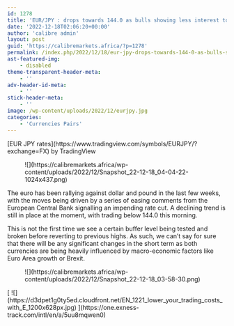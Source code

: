 ```yaml
---
id: 1278
title: 'EUR/JPY : drops towards 144.0 as bulls showing less interest to take back the trend anytime soon'
date: '2022-12-18T02:06:20+00:00'
author: 'calibre admin'
layout: post
guid: 'https://calibremarkets.africa/?p=1278'
permalink: /index.php/2022/12/18/eur-jpy-drops-towards-144-0-as-bulls-showing-less-interest-to-take-back-the-trend-anytime-soon/
ast-featured-img:
    - disabled
theme-transparent-header-meta:
    - ''
adv-header-id-meta:
    - ''
stick-header-meta:
    - ''
image: /wp-content/uploads/2022/12/eurjpy.jpg
categories:
    - 'Currencies Pairs'
---
```


<div class="tradingview-widget-container"><div class="tradingview-widget-container__widget"></div><div class="tradingview-widget-copyright">[<span class="blue-text">EUR JPY rates</span>](https://www.tradingview.com/symbols/EURJPY/?exchange=FX) by TradingView</div> <script async="" src="https://s3.tradingview.com/external-embedding/embed-widget-symbol-info.js" type="text/javascript">
  {
  "symbol": "FX:EURJPY",
  "width": "100%",
  "locale": "en",
  "colorTheme": "light",
  "isTransparent": true
}
  </script></div><figure class="wp-block-image size-large">![](https://calibremarkets.africa/wp-content/uploads/2022/12/Snapshot_22-12-18_04-04-22-1024x437.png)</figure>The euro has been rallying against dollar and pound in the last few weeks, with the moves being driven by a series of easing comments from the European Central Bank signalling an impending rate cut. A declining trend is still in place at the moment, with trading below 144.0 this morning.

This is not the first time we see a certain buffer level being tested and broken before reverting to previous highs. As such, we can’t say for sure that there will be any significant changes in the short term as both currencies are being heavily influenced by macro-economic factors like Euro Area growth or Brexit.

<figure class="wp-block-image size-full">![](https://calibremarkets.africa/wp-content/uploads/2022/12/Snapshot_22-12-18_03-58-30.png)</figure>[ ![](https://d3dpet1g0ty5ed.cloudfront.net/EN_1221_lower_your_trading_costs_with_E_1200x628px.jpg) ](https://one.exness-track.com/intl/en/a/5uu8mqwen0)